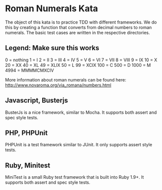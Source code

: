 # Roman Numerals Kata

The object of this kata is to practice TDD with different frameworks.
We do this by creating a function that converts from decimal numbers to
roman numerals. The basic test cases are written in the respective
directories.

## Legend: Make sure this works

0    = nothing
1    = I
2    = II
3    = III
4    = IV
5    = V
6    = VI
7    = VII
8    = VIII
9    = IX
10   = X
20   = XX
40   = XL
49   = XLIX
50   = L
99   = XCIX
100  = C
500  = D
1000 = M
4994 = MMMMCMXCIV

More information about roman numerals can be found here:
http://www.novaroma.org/via_romana/numbers.html



## Javascript, Busterjs

BusterJs is a nice framework, similar to Mocha. It supports both assert and
spec style tests.


## PHP, PHPUnit

PHPUnit is a test framework similar to JUnit. It only supports assert style
tests.


## Ruby, Minitest

MiniTest is a small Ruby test framework that is built into Ruby 1.9+.
It supports both assert and spec style tests.


